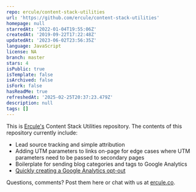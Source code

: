 ```yaml
---
repo: ercule/content-stack-utilities
url: 'https://github.com/ercule/content-stack-utilities'
homepage: null
starredAt: '2022-01-04T19:55:06Z'
createdAt: '2019-09-22T17:22:48Z'
updatedAt: '2023-06-02T23:56:35Z'
language: JavaScript
license: NA
branch: master
stars: 4
isPublic: true
isTemplate: false
isArchived: false
isFork: false
hasReadMe: true
refreshedAt: '2025-02-25T20:37:23.479Z'
description: null
tags: []
---
```


This is [Ercule's](https://ercule.co) Content Stack Utilities repository. The contents of this repository currently include:

* Lead source tracking and simple attribution
* Adding UTM parameters to links on-page for edge cases where UTM parameters need to be passed to secondary pages
* Boilerplate for sending blog categories and tags to Google Analytics
* [Quickly creating a Google Analytics opt-out](https://www.ercule.co/google-analytics-opt-out-javascript)

Questions, comments? Post them here or chat with us at [ercule.co](https://ercule.co).
